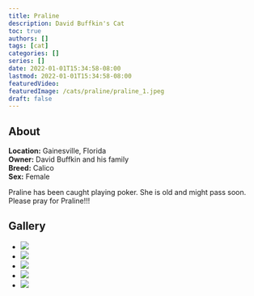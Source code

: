 ```yaml
---
title: Praline
description: David Buffkin's Cat
toc: true
authors: []
tags: [cat]
categories: []
series: []
date: 2022-01-01T15:34:58-08:00
lastmod: 2022-01-01T15:34:58-08:00
featuredVideo:
featuredImage: /cats/praline/praline_1.jpeg
draft: false
---
```


## About


**Location:** Gainesville, Florida  
**Owner:** David Buffkin and his family  
**Breed:** Calico  
**Sex:** Female  

Praline has been caught playing poker. She is old and might pass soon. Please pray for Praline!!!  

<head>
<link rel="stylesheet" href="/cats/collage.css">
</head>

## Gallery
<ul class="columns">
  <li class="item"><img src="/cats/praline/praline_1.jpeg"></li>
  <li class="item"><img src="/cats/praline/praline_3.jpeg"></li>
  <li class="item"><img src="/cats/praline/praline_5.jpeg"></li>
  <li class="item"><img src="/cats/praline/praline_4.jpeg"></li>
  <li class="item"><img src="/cats/praline/praline_6.jpeg"></li>
</ul>